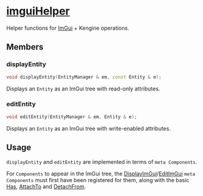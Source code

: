 # [imguiHelper](imguiHelper.hpp)

Helper functions for [ImGui](https://github.com/ocornut/imgui) + Kengine operations.

## Members

### displayEntity

```cpp
void displayEntity(EntityManager & em, const Entity & e);
```

Displays an `Entity` as an ImGui tree with read-only attributes.

### editEntity

```cpp
void editEntity(EntityManager & em, Entity & e);
```

Displays an `Entity` as an ImGui tree with write-enabled attributes.

## Usage

`displayEntity` and `editEntity` are implemented in terms of `meta Components`.

For `Components` to appear in the ImGui tree, the [DisplayImGui](../components/meta/DisplayImGui.md)/[EditImGui](../components/meta/DisplayImGui.md) `meta Components` must first have been registered for them, along with the basic [Has](../components/meta/Has.md), [AttachTo](../components/meta/AttachTo.md) and [DetachFrom](../components/meta/DetachFrom.md).

